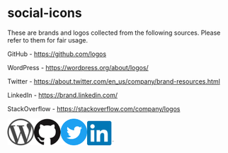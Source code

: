 # social-icons

These are brands and logos collected from the following sources.
Please refer to them for fair usage.

GitHub - https://github.com/logos

WordPress - https://wordpress.org/about/logos/

Twitter - https://about.twitter.com/en_us/company/brand-resources.html

LinkedIn - https://brand.linkedin.com/

StackOverflow - https://stackoverflow.com/company/logos

<a href="https://sudhirkhanger.com/"><img src="https://raw.githubusercontent.com/sudhirkhanger/social-icons/master/WordPress-logotype-simplified.png" width="60"></a><a href="https://github.com/sudhirkhanger"><img src="https://raw.githubusercontent.com/sudhirkhanger/social-icons/master/GitHub-Mark-120px-plus.png" width="60"></a><a href="https://twitter.com/sudhirkhanger"><img src="https://raw.githubusercontent.com/sudhirkhanger/social-icons/master/Twitter_Social_Icon_Circle_Color.png" width="60"></a><a href="https://www.linkedin.com/in/sudhirkhanger/"><img src="https://raw.githubusercontent.com/sudhirkhanger/social-icons/master/In-2C-128px-TM.png" width="60"></a>
